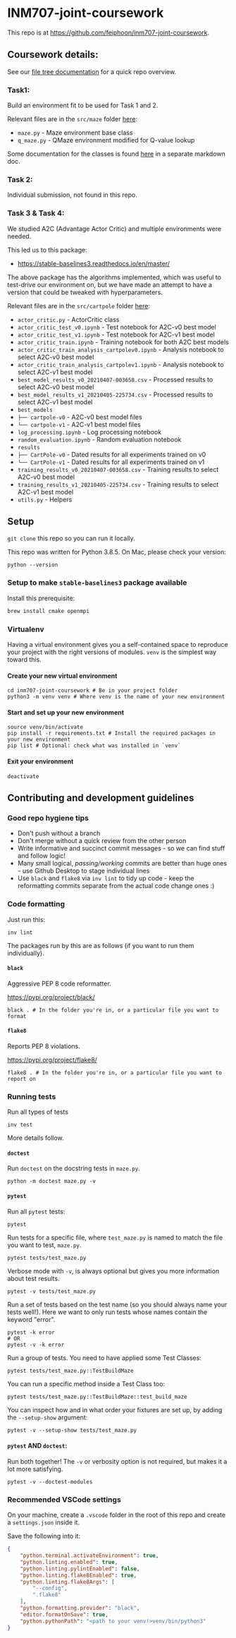 # INM707-joint-coursework

This repo is at <https://github.com/feiphoon/inm707-joint-coursework>.
## Coursework details:

See our [file tree documentation](TREE.md) for a quick repo overview.
### Task1:

Build an environment fit to be used for Task 1 and 2.

Relevant files are in the `src/maze` folder [here](src/maze):
- `maze.py` - Maze environment base class
- `q_maze.py` - QMaze environment modified for Q-value lookup

Some documentation for the classes is found [here](src/maze/README.md) in a separate markdown doc.

### Task 2:

Individual submission, not found in this repo.

### Task 3 & Task 4:

We studied A2C (Advantage Actor Critic) and multiple environments were needed.

This led us to this package:

- https://stable-baselines3.readthedocs.io/en/master/

The above package has the algorithms implemented, which was useful to test-drive our environment on, but we have made an attempt to have a version that could be tweaked with hyperparameters.

Relevant files are in the `src/cartpole` folder [here](src/cartpole):
- `actor_critic.py` - ActorCritic class
- `actor_critic_test_v0.ipynb` - Test notebook for A2C-v0 best model
- `actor_critic_test_v1.ipynb` - Test notebook for A2C-v1 best model
- `actor_critic_train.ipynb` - Training notebook for both A2C best models
- `actor_critic_train_analysis_cartpolev0.ipynb` - Analysis notebook to select A2C-v0 best model
- `actor_critic_train_analysis_cartpolev1.ipynb` - Analysis notebook to select A2C-v1 best model
- `best_model_results_v0_20210407-003658.csv` - Processed results to select A2C-v0 best model
- `best_model_results_v1_20210405-225734.csv` - Processed results to select A2C-v1 best model
- `best_models`
- `├── cartpole-v0` - A2C-v0 best model files
- `└── cartpole-v1` - A2C-v1 best model files
- `log_processing.ipynb` - Log processing notebook
- `random_evaluation.ipynb` - Random evaluation notebook
- `results`
- `├── CartPole-v0` - Dated results for all experiments trained on v0
- `└── CartPole-v1` - Dated results for all experiments trained on v1
- `training_results_v0_20210407-003658.csv` - Training results to select A2C-v0 best model
- `training_results_v1_20210405-225734.csv` - Training results to select A2C-v1 best model
- `utils.py` - Helpers


## Setup

`git clone` this repo so you can run it locally.

This repo was written for Python 3.8.5. On Mac, please check your version:

```
python --version
```

### Setup to make `stable-baselines3` package available

Install this prerequisite:

```bash
brew install cmake openmpi
```

### Virtualenv

Having a virtual environment gives you a self-contained space to reproduce your project with the right versions of modules. `venv` is the simplest way toward this.

#### Create your new virtual environment

```
cd inm707-joint-coursework # Be in your project folder
python3 -m venv venv # Where venv is the name of your new environment
```

#### Start and set up your new environment

```
source venv/bin/activate
pip install -r requirements.txt # Install the required packages in your new environment
pip list # Optional: check what was installed in `venv`
```
#### Exit your environment

```
deactivate
```


## Contributing and development guidelines

### Good repo hygiene tips

- Don't push without a branch
- Don't merge without a quick review from the other person
- Write informative and succinct commit messages - so we can find stuff and follow logic!
- Many small logical, _passing/working_ commits are better than huge ones - use Github Desktop to stage individual lines
- Use `black` and `flake8` via `inv lint` to tidy up code - keep the reformatting commits separate from the actual code change ones :)

### Code formatting

Just run this:

```
inv lint
```

The packages run by this are as follows (if you want to run them individually).

#### `black`

Aggressive PEP 8 code reformatter.

https://pypi.org/project/black/
```
black . # In the folder you're in, or a particular file you want to format
```

#### `flake8`

Reports PEP 8 violations.

https://pypi.org/project/flake8/
```
flake8 . # In the folder you're in, or a particular file you want to report on
```

### Running tests

Run all types of tests
```
inv test
```
More details follow.

#### `doctest`

Run `doctest` on the docstring tests in `maze.py`.
```
python -m doctest maze.py -v
```

#### `pytest`

Run all `pytest` tests:
```
pytest
```

Run tests for a specific file, where `test_maze.py` is named to match the file you want to test, `maze.py`.
```
pytest tests/test_maze.py
```

Verbose mode with `-v`, is always optional but gives you more information about test results.
```
pytest -v tests/test_maze.py
```

Run a set of tests based on the test name (so you should always name your tests well!).
Here we want to only run tests whose names contain the keyword "error".
```
pytest -k error
# OR
pytest -v -k error
```

Run a group of tests. You need to have applied some Test Classes:
```
pytest tests/test_maze.py::TestBuildMaze
```

You can run a specific method inside a Test Class too:
```
pytest tests/test_maze.py::TestBuildMaze::test_build_maze
```

You can inspect how and in what order your fixtures are set up, by adding the `--setup-show` argument:
```
pytest -v --setup-show tests/test_maze.py
```


#### `pytest` AND `doctest`:

Run both together! The `-v` or verbosity option is not required, but makes it a lot more satisfying.
```
pytest -v --doctest-modules
```

### Recommended VSCode settings

On your machine, create a `.vscode` folder in the root of this repo and create a `settings.json` inside it.

Save the following into it:
```json
{
    "python.terminal.activateEnvironment": true,
    "python.linting.enabled": true,
    "python.linting.pylintEnabled": false,
    "python.linting.flake8Enabled": true,
    "python.linting.flake8Args": [
        "--config",
        ".flake8"
    ],
    "python.formatting.provider": "black",
    "editor.formatOnSave": true,
    "python.pythonPath": "<path to your venv!>venv/bin/python3"
}
```

